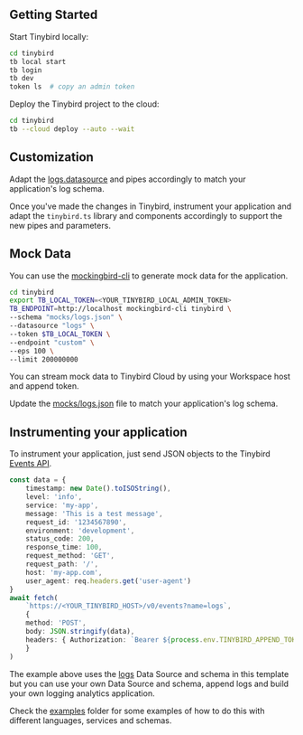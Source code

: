 
## Getting Started

Start Tinybird locally:

```bash
cd tinybird
tb local start
tb login
tb dev
token ls  # copy an admin token
```

Deploy the Tinybird project to the cloud:

```bash
cd tinybird
tb --cloud deploy --auto --wait
```

## Customization

Adapt the [logs.datasource](./datasources/logs.datasource) and pipes accordingly to match your application's log schema.

Once you've made the changes in Tinybird, instrument your application and adapt the `tinybird.ts` library and components accordingly to support the new pipes and parameters.

## Mock Data

You can use the [mockingbird-cli](https://github.com/tinybirdco/mockingbird?tab=readme-ov-file#cli) to generate mock data for the application.

```bash
cd tinybird
export TB_LOCAL_TOKEN=<YOUR_TINYBIRD_LOCAL_ADMIN_TOKEN>
TB_ENDPOINT=http://localhost mockingbird-cli tinybird \
--schema "mocks/logs.json" \
--datasource "logs" \
--token $TB_LOCAL_TOKEN \
--endpoint "custom" \
--eps 100 \
--limit 200000000
```

You can stream mock data to Tinybird Cloud by using your Workspace host and append token.

Update the [mocks/logs.json](./mocks/logs.json) file to match your application's log schema.

## Instrumenting your application

To instrument your application, just send JSON objects to the Tinybird [Events API](https://www.tinybird.co/docs/get-data-in/ingest-apis/events-api).

```typescript
const data = {
    timestamp: new Date().toISOString(),
    level: 'info',
    service: 'my-app',
    message: 'This is a test message',
    request_id: '1234567890',
    environment: 'development',
    status_code: 200,
    response_time: 100,
    request_method: 'GET',
    request_path: '/',
    host: 'my-app.com',
    user_agent: req.headers.get('user-agent')
}
await fetch(
    `https://<YOUR_TINYBIRD_HOST>/v0/events?name=logs`,
    {
    method: 'POST',
    body: JSON.stringify(data),
    headers: { Authorization: `Bearer ${process.env.TINYBIRD_APPEND_TOKEN}` },
    }
)
```

The example above uses the [logs](./tinybird/datasources/logs.datasource) Data Source and schema in this template but you can use your own Data Source and schema, append logs and build your own logging analytics application.

Check the [examples](./examples) folder for some examples of how to do this with different languages, services and schemas.